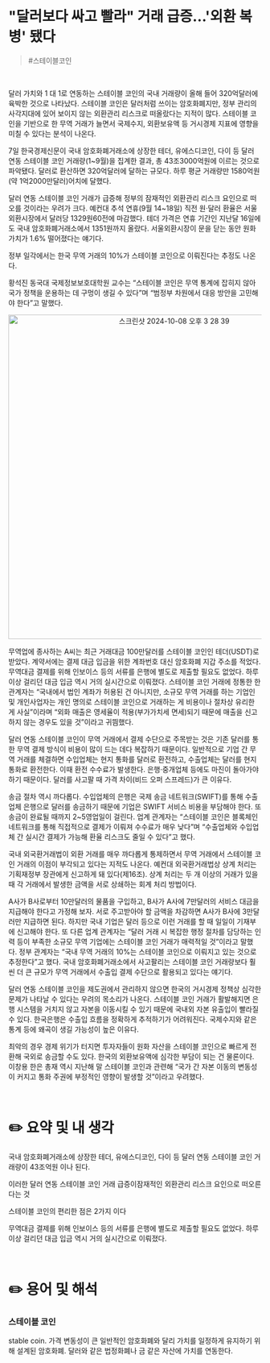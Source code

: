 # "달러보다 싸고 빨라" 거래 급증…'외환 복병' 됐다

>  #스테이블코인

</br>

달러 가치와 1 대 1로 연동하는 스테이블 코인의 국내 거래량이 올해 들어 320억달러에 육박한 것으로 나타났다. 스테이블 코인은 달러처럼 쓰이는 암호화폐지만, 정부 관리의 사각지대에 있어 보이지 않는 외환관리 리스크로 떠올랐다는 지적이 많다. 스테이블 코인을 기반으로 한 무역 거래가 늘면서 국제수지, 외환보유액 등 거시경제 지표에 영향을 미칠 수 있다는 분석이 나온다.

7일 한국경제신문이 국내 암호화폐거래소에 상장한 테더, 유에스디코인, 다이 등 달러 연동 스테이블 코인 거래량(1~9월)을 집계한 결과, 총 43조3000억원에 이르는 것으로 파악됐다. 달러로 환산하면 320억달러에 달하는 규모다. 하루 평균 거래량만 1580억원(약 1억2000만달러)어치에 달했다.

달러 연동 스테이블 코인 거래가 급증해 정부의 잠재적인 외환관리 리스크 요인으로 떠오를 것이라는 우려가 크다. 예컨대 추석 연휴(9월 14~18일) 직전 원·달러 환율은 서울외환시장에서 달러당 1329원60전에 마감했다. 테더 가격은 연휴 기간인 지난달 16일에도 국내 암호화폐거래소에서 1351원까지 올랐다. 서울외환시장이 문을 닫는 동안 원화 가치가 1.6% 떨어졌다는 얘기다.

정부 일각에서는 한국 무역 거래의 10%가 스테이블 코인으로 이뤄진다는 추정도 나온다.

황석진 동국대 국제정보보호대학원 교수는 “스테이블 코인은 무역 통계에 잡히지 않아 국가 정책을 운용하는 데 구멍이 생길 수 있다”며 “범정부 차원에서 대응 방안을 고민해야 한다”고 말했다.

<p align="center">
  <img width="644" alt="스크린샷 2024-10-08 오후 3 28 39" src="https://github.com/user-attachments/assets/51f5cfdf-8c89-448b-ad34-03411233e2df">
</p>


무역업에 종사하는 A씨는 최근 거래대금 100만달러를 스테이블 코인인 테더(USDT)로 받았다. 계약서에는 결제 대금 입금을 위한 계좌번호 대신 암호화폐 지갑 주소를 적었다. 무역대금 결제를 위해 인보이스 등의 서류를 은행에 별도로 제출할 필요도 없었다. 하루 이상 걸리던 대금 입금 역시 거의 실시간으로 이뤄졌다. 스테이블 코인 거래에 정통한 한 관계자는 “국내에서 법인 계좌가 허용된 건 아니지만, 소규모 무역 거래를 하는 기업인 및 개인사업자는 개인 명의로 스테이블 코인으로 거래하는 게 비용이나 절차상 유리한 게 사실”이라며 “외화 매출은 영세율이 적용(부가가치세 면세)되기 때문에 매출을 신고하지 않는 경우도 있을 것”이라고 귀띔했다.

달러 연동 스테이블 코인이 무역 거래에서 결제 수단으로 주목받는 것은 기존 달러를 통한 무역 결제 방식이 비용이 많이 드는 데다 복잡하기 때문이다. 일반적으로 기업 간 무역 거래를 체결하면 수입업체는 현지 통화를 달러로 환전하고, 수출업체는 달러를 현지 통화로 환전한다. 이때 환전 수수료가 발생한다. 은행·중개업체 등에도 마진이 돌아가야 하기 때문이다. 달러를 사고팔 때 가격 차이(비드 오퍼 스프레드)가 큰 이유다.

송금 절차 역시 까다롭다. 수입업체의 은행은 국제 송금 네트워크(SWIFT)를 통해 수출업체 은행으로 달러를 송금하기 때문에 기업은 SWIFT 서비스 비용을 부담해야 한다. 또 송금이 완료될 때까지 2~5영업일이 걸린다. 업계 관계자는 “스테이블 코인은 블록체인 네트워크를 통해 직접적으로 결제가 이뤄져 수수료가 매우 낮다”며 “수출업체와 수입업체 간 실시간 결제가 가능해 환율 리스크도 줄일 수 있다”고 했다.

국내 외국환거래법이 외환 거래를 매우 까다롭게 통제하면서 무역 거래에서 스테이블 코인 거래의 이점이 부각되고 있다는 지적도 나온다. 예컨대 외국환거래법상 상계 처리는 기획재정부 장관에게 신고하게 돼 있다(제16조). 상계 처리는 두 개 이상의 거래가 있을 때 각 거래에서 발생한 금액을 서로 상쇄하는 회계 처리 방법이다.

A사가 B사로부터 10만달러의 물품을 구입하고, B사가 A사에 7만달러의 서비스 대금을 지급해야 한다고 가정해 보자. 서로 주고받아야 할 금액을 차감하면 A사가 B사에 3만달러만 지급하면 된다. 하지만 국내 기업은 달러 등으로 이런 거래를 할 때 일일이 기재부에 신고해야 한다. 또 다른 업계 관계자는 “달러 거래 시 복잡한 행정 절차를 담당하는 인력 등이 부족한 소규모 무역 기업에는 스테이블 코인 거래가 매력적일 것”이라고 말했다. 정부 관계자는 “국내 무역 거래의 10%는 스테이블 코인으로 이뤄지고 있는 것으로 추정한다”고 했다. 국내 암호화폐거래소에서 사고팔리는 스테이블 코인 거래량보다 훨씬 더 큰 규모가 무역 거래에서 수출입 결제 수단으로 활용되고 있다는 얘기다.

달러 연동 스테이블 코인을 제도권에서 관리하지 않으면 한국의 거시경제 정책상 심각한 문제가 나타날 수 있다는 우려의 목소리가 나온다. 스테이블 코인 거래가 활발해지면 은행 시스템을 거치지 않고 자본을 이동시킬 수 있기 때문에 국내외 자본 유출입이 빨라질 수 있다. 한국은행은 수출입 흐름을 정확하게 추적하기가 어려워진다. 국제수지와 같은 통계 등에 왜곡이 생길 가능성이 높은 이유다.

최악의 경우 경제 위기가 터지면 투자자들이 원화 자산을 스테이블 코인으로 빠르게 전환해 국외로 송금할 수도 있다. 한국의 외환보유액에 심각한 부담이 되는 건 물론이다. 이창용 한은 총재 역시 지난해 말 스테이블 코인과 관련해 “국가 간 자본 이동의 변동성이 커지고 통화 주권에 부정적인 영향이 발생할 것”이라고 우려했다.





</br>

# ✏️ 요약 및 내 생각

국내 암호화폐거래소에 상장한 테더, 유에스디코인, 다이 등 달러 연동 스테이블 코인 거래량이 43조억원 이나 된다. 

이러한 달러 연동 스테이블 코인 거래 급증이잠재적인 외환관리 리스크 요인으로 떠오른다는 것

스테이블 코인의 편리한 점은 2가지 이다 

무역대금 결제를 위해 인보이스 등의 서류를 은행에 별도로 제출할 필요도 없었다. 하루 이상 걸리던 대금 입금 역시 거의 실시간으로 이뤄졌다. 

</br>


# ✏️ 용어 및 해석

### 스테이블 코인

stable coin. 가격 변동성이 큰 일반적인 암호화폐와 달리 가치를 일정하게 유지하기 위해 설계된 암호화폐. 달러와 같은 법정화폐나 금 같은 자산에 가치를 연동한다.
